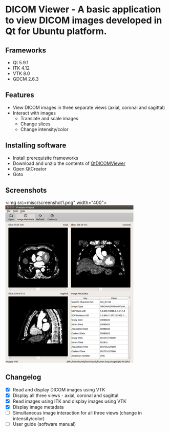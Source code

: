 # DICOM Viewer - A basic application to view DICOM images developed in Qt for Ubuntu platform.
## Frameworks
- Qt 5.9.1
- ITK 4.12
- VTK 8.0
- GDCM 2.6.3
## Features
- View DICOM images in three separate views (axial, coronal and sagittal)
- Interact with images
  - Translate and scale images
  - Change slices
  - Change intensity/color
## Installing software
- Install prerequisite frameworks
- Download and unzip the contents of [QtDICOMViewer](https://github.com/codeman110/QtDICOMViewer/archive/master.zip)
- Open QtCreator
- Goto 
## Screenshots
<img src=misc/screenshot1.png" width="400"> <img src="misc/screenshot2.png" width="400">
## Changelog
- [x] Read and display DICOM images using VTK
- [x] Display all three views - axial, coronal and sagittal
- [x] Read images using ITK and display images using VTK
- [x] Display image metadata
- [ ] Simultaneous image interaction for all three views (change in intensity/color)
- [ ] User guide (software manual)
